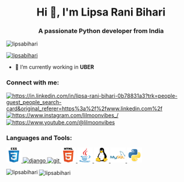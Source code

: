 <h1 align="center">Hi 👋, I'm Lipsa Rani Bihari</h1>
<h3 align="center">A passionate Python developer from India</h3>

<p align="left"> <img src="https://komarev.com/ghpvc/?username=lipsabihari&label=Profile%20views&color=0e75b6&style=flat" alt="lipsabihari" /> </p>

<p align="left"> <a href="https://github.com/ryo-ma/github-profile-trophy"><img src="https://github-profile-trophy.vercel.app/?username=lipsabihari" alt="lipsabihari" /></a> </p>

- 🔭 I’m currently working in **UBER**

<h3 align="left">Connect with me:</h3>
<p align="left">
<a href="https://linkedin.com/in/https://in.linkedin.com/in/lipsa-rani-bihari-0b78831a3?trk=people-guest_people_search-card&original_referer=https%3a%2f%2fwww.linkedin.com%2f" target="blank"><img align="center" src="https://raw.githubusercontent.com/rahuldkjain/github-profile-readme-generator/master/src/images/icons/Social/linked-in-alt.svg" alt="https://in.linkedin.com/in/lipsa-rani-bihari-0b78831a3?trk=people-guest_people_search-card&original_referer=https%3a%2f%2fwww.linkedin.com%2f" height="30" width="40" /></a>
<a href="https://instagram.com/https://www.instagram.com/lilmoonvibes_/" target="blank"><img align="center" src="https://raw.githubusercontent.com/rahuldkjain/github-profile-readme-generator/master/src/images/icons/Social/instagram.svg" alt="https://www.instagram.com/lilmoonvibes_/" height="30" width="40" /></a>
<a href="https://www.youtube.com/c/https://www.youtube.com/@lilmoonvibes" target="blank"><img align="center" src="https://raw.githubusercontent.com/rahuldkjain/github-profile-readme-generator/master/src/images/icons/Social/youtube.svg" alt="https://www.youtube.com/@lilmoonvibes" height="30" width="40" /></a>
</p>

<h3 align="left">Languages and Tools:</h3>
<p align="left"> <a href="https://www.w3schools.com/css/" target="_blank" rel="noreferrer"> <img src="https://raw.githubusercontent.com/devicons/devicon/master/icons/css3/css3-original-wordmark.svg" alt="css3" width="40" height="40"/> </a> <a href="https://www.djangoproject.com/" target="_blank" rel="noreferrer"> <img src="https://cdn.worldvectorlogo.com/logos/django.svg" alt="django" width="40" height="40"/> </a> <a href="https://git-scm.com/" target="_blank" rel="noreferrer"> <img src="https://www.vectorlogo.zone/logos/git-scm/git-scm-icon.svg" alt="git" width="40" height="40"/> </a> <a href="https://www.w3.org/html/" target="_blank" rel="noreferrer"> <img src="https://raw.githubusercontent.com/devicons/devicon/master/icons/html5/html5-original-wordmark.svg" alt="html5" width="40" height="40"/> </a> <a href="https://www.java.com" target="_blank" rel="noreferrer"> <img src="https://raw.githubusercontent.com/devicons/devicon/master/icons/java/java-original.svg" alt="java" width="40" height="40"/> </a> <a href="https://www.linux.org/" target="_blank" rel="noreferrer"> <img src="https://raw.githubusercontent.com/devicons/devicon/master/icons/linux/linux-original.svg" alt="linux" width="40" height="40"/> </a> <a href="https://www.mysql.com/" target="_blank" rel="noreferrer"> <img src="https://raw.githubusercontent.com/devicons/devicon/master/icons/mysql/mysql-original-wordmark.svg" alt="mysql" width="40" height="40"/> </a> <a href="https://www.python.org" target="_blank" rel="noreferrer"> <img src="https://raw.githubusercontent.com/devicons/devicon/master/icons/python/python-original.svg" alt="python" width="40" height="40"/> </a> </p>

<p><img align="left" src="https://github-readme-stats.vercel.app/api/top-langs?username=lipsabihari&show_icons=true&locale=en&layout=compact" alt="lipsabihari" /></p>

<p>&nbsp;<img align="center" src="https://github-readme-stats.vercel.app/api?username=lipsabihari&show_icons=true&locale=en" alt="lipsabihari" /></p>
